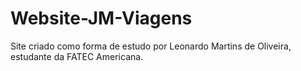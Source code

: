 # Website-JM-Viagens


Site criado como forma de estudo por Leonardo Martins de Oliveira, estudante da FATEC Americana.
